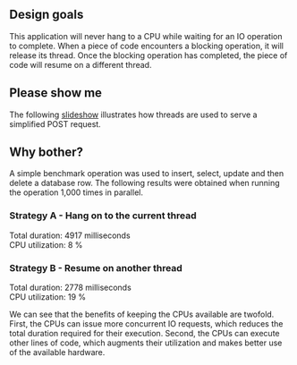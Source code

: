 ## Design goals

This application will never hang to a CPU while waiting for an IO operation 
to complete. When a piece of code encounters a blocking operation, it will 
release its thread. Once the blocking operation has completed, the piece 
of code will resume on a different thread.

## Please show me

The following <a href="https://docs.google.com/presentation/embed?id=1DdCpFs9EYgmsFgImsViGXwinHkAsmOX702d7DtDIkEU&start=true&loop=false&delayms=3000" target="_blank">slideshow</a>
illustrates how threads are used to serve a simplified POST request. 

## Why bother?

A simple benchmark operation was used to insert, select, update
and then delete a database row. The following results were obtained
when running the operation 1,000 times in parallel.

### Strategy A - Hang on to the current thread

Total duration: 4917 milliseconds  
CPU utilization: 8 %  

### Strategy B - Resume on another thread

Total duration: 2778 milliseconds  
CPU utilization: 19 %

We can see that the benefits of keeping the CPUs available are twofold.
First, the CPUs can issue more concurrent IO requests, which reduces the
total duration required for their execution. Second, the CPUs can execute
other lines of code, which augments their utilization and makes better
use of the available hardware.